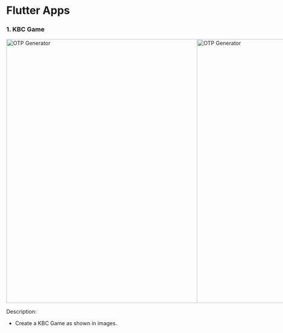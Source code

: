 # Flutter Apps

### 1. KBC Game

<div style="display: flex;">
  <img src="https://user-images.githubusercontent.com/29592628/206396496-6857cc08-a185-4639-9d60-77744bacd005.png" height="700" alt="OTP Generator">
  <img src="https://user-images.githubusercontent.com/29592628/206396535-680d37f7-bebd-42d3-847f-b4f6e8b9c753.png" height="700" alt="OTP Generator">
  <img src="https://user-images.githubusercontent.com/29592628/206396554-54332652-b98f-4d73-9ad0-8831e582afec.png" height="700" alt="OTP Generator">
  <img src="https://user-images.githubusercontent.com/29592628/206396575-20c5b6f2-57d7-4ab4-9845-72611baa7bc2.png" height="700" alt="OTP Generator">
</div>

Description:
- Create a KBC Game as shown in images.
